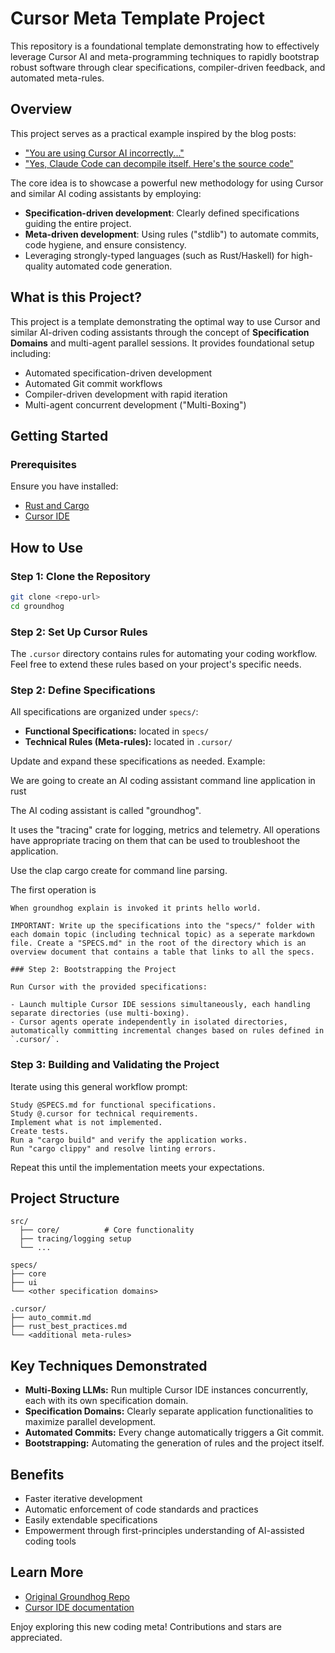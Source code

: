 # Cursor Meta Template Project

This repository is a foundational template demonstrating how to effectively leverage Cursor AI and meta-programming techniques to rapidly bootstrap robust software through clear specifications, compiler-driven feedback, and automated meta-rules.

## Overview
This project serves as a practical example inspired by the blog posts:

- ["You are using Cursor AI incorrectly..."](https://ghuntley.com/you-are-using-cursor-ai-incorrectly)
- ["Yes, Claude Code can decompile itself. Here's the source code"](https://ghuntley.com/claude-code-can-decompile-itself)

The core idea is to showcase a powerful new methodology for using Cursor and similar AI coding assistants by employing:

- **Specification-driven development**: Clearly defined specifications guiding the entire project.
- **Meta-driven development**: Using rules ("stdlib") to automate commits, code hygiene, and ensure consistency.
- Leveraging strongly-typed languages (such as Rust/Haskell) for high-quality automated code generation.

## What is this Project?

This project is a template demonstrating the optimal way to use Cursor and similar AI-driven coding assistants through the concept of **Specification Domains** and multi-agent parallel sessions. It provides foundational setup including:

- Automated specification-driven development
- Automated Git commit workflows
- Compiler-driven development with rapid iteration
- Multi-agent concurrent development ("Multi-Boxing")

## Getting Started

### Prerequisites

Ensure you have installed:

- [Rust and Cargo](https://rustup.rs/)
- [Cursor IDE](https://cursor.so)

## How to Use

### Step 1: Clone the Repository

```bash
git clone <repo-url>
cd groundhog
```

### Step 2: Set Up Cursor Rules

The `.cursor` directory contains rules for automating your coding workflow. Feel free to extend these rules based on your project's specific needs.

### Step 2: Define Specifications

All specifications are organized under `specs/`:

- **Functional Specifications:** located in `specs/`
- **Technical Rules (Meta-rules):** located in `.cursor/`

Update and expand these specifications as needed. Example:

We are going to create an AI coding assistant command line application in rust

The AI coding assistant is called "groundhog".

It uses the "tracing" crate for logging, metrics and telemetry.
All operations have appropriate tracing on them that can be used to troubleshoot the application.

Use the clap cargo create for command line parsing.

The first operation is

```plaintext
When groundhog explain is invoked it prints hello world.

IMPORTANT: Write up the specifications into the "specs/" folder with each domain topic (including technical topic) as a seperate markdown file. Create a "SPECS.md" in the root of the directory which is an overview document that contains a table that links to all the specs.

### Step 2: Bootstrapping the Project

Run Cursor with the provided specifications:

- Launch multiple Cursor IDE sessions simultaneously, each handling separate directories (use multi-boxing).
- Cursor agents operate independently in isolated directories, automatically committing incremental changes based on rules defined in `.cursor/`.
```

### Step 3: Building and Validating the Project

Iterate using this general workflow prompt:

```plaintext
Study @SPECS.md for functional specifications.
Study @.cursor for technical requirements.
Implement what is not implemented.
Create tests.
Run a "cargo build" and verify the application works.
Run "cargo clippy" and resolve linting errors.
```

Repeat this until the implementation meets your expectations.

## Project Structure

```
src/
  ├── core/          # Core functionality
  ├── tracing/logging setup
  └── ...

specs/
├── core
├── ui
└── <other specification domains>

.cursor/
├── auto_commit.md
├── rust_best_practices.md
└── <additional meta-rules>
```

## Key Techniques Demonstrated

- **Multi-Boxing LLMs:** Run multiple Cursor IDE instances concurrently, each with its own specification domain.
- **Specification Domains:** Clearly separate application functionalities to maximize parallel development.
- **Automated Commits:** Every change automatically triggers a Git commit.
- **Bootstrapping:** Automating the generation of rules and the project itself.

## Benefits

- Faster iterative development
- Automatic enforcement of code standards and practices
- Easily extendable specifications
- Empowerment through first-principles understanding of AI-assisted coding tools

## Learn More

- [Original Groundhog Repo](https://github.com/ghuntley/groundhog)
- [Cursor IDE documentation](https://cursor.so/docs)

Enjoy exploring this new coding meta! Contributions and stars are appreciated.
